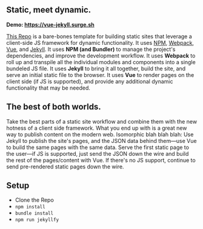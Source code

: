 ## Static, meet dynamic.

**Demo: https://vue-jekyll.surge.sh**

[This Repo](https://github.com/BryanSchuetz/vue-jekyll) is a bare-bones template for building static sites that leverage a client-side JS framework for dynamic functionality. It uses [NPM](https://www.npmjs.com/), [Webpack](https://webpack.js.org), [Vue](https://vuejs.org), and [Jekyll](https://jekyllrb.com). It uses **NPM (and Bundler)** to manage the project's dependencies, and improve the development workflow. It uses **Webpack** to roll up and transpile all the individual modules and components into a single bundeled JS file. It uses **Jekyll** to bring it all together, build the site, and serve an initial static file to the browser. It uses **Vue** to render pages on the client side (if JS is supported), and provide any additional dynamic functionality that may be needed.

## The best of both worlds.

Take the best parts of a static site workflow and combine them with the new hotness of a client side framework. What you end up with is a great new way to publish content on the modern web. Isomorphic blah blah blah: Use Jekyll to publish the site's pages, and the JSON data behind them—use Vue to build the same pages with the same data. Serve the first static page to the user—if JS is supported, just send the JSON down the wire and build the rest of the pages/content with Vue. If there's no JS support, continue to send pre-rendered static pages down the wire.

## Setup

* Clone the Repo
* `npm install`
* `bundle install`
* `npm run jekyllfy`
